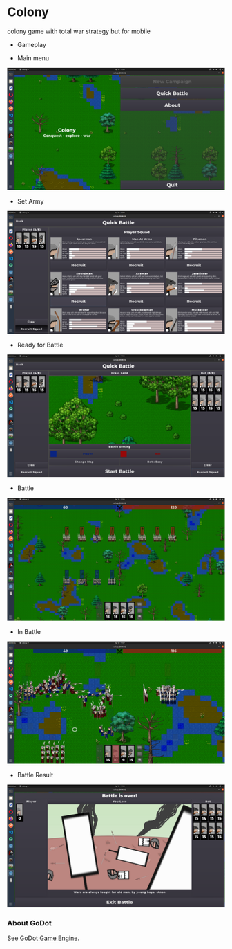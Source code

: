 # Colony

colony game with total war strategy but for mobile

* Gameplay


* Main menu

![GitHub Logo](/ss/1.png) 


* Set Army

![GitHub Logo](/ss/2.png) 


* Ready for Battle

![GitHub Logo](/ss/3.png) 


* Battle

![GitHub Logo](/ss/4.png) 


* In Battle

![GitHub Logo](/ss/5.png) 


*  Battle Result

![GitHub Logo](/ss/6.png) 


### About GoDot
See [GoDot Game Engine](https://godotengine.org).
